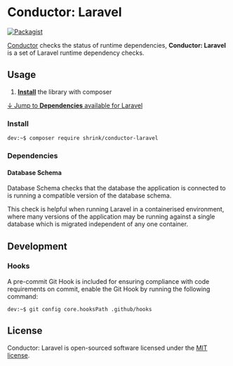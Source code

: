 # Conductor: Laravel

[![Packagist](https://img.shields.io/packagist/v/shrink/conductor-laravel.svg)][packagist]

[Conductor][conductor] checks the status of runtime dependencies, **Conductor:
Laravel** is a set of Laravel runtime dependency checks.

## Usage

1. [**Install**](#install) the library with composer

[&darr; Jump to **Dependencies** available for Laravel](#dependencies)

### Install

```console
dev:~$ composer require shrink/conductor-laravel
```

### Dependencies

#### Database Schema

Database Schema checks that the database the application is connected to is
running a compatible version of the database schema.

This check is helpful when running Laravel in a containerised environment, where
many versions of the application may be running against a single database which
is migrated independent of any one container.

## Development

### Hooks

A pre-commit Git Hook is included for ensuring compliance with code
requirements on commit, enable the Git Hook by running the following command:

```console
dev:~$ git config core.hooksPath .github/hooks
```

## License

Conductor: Laravel is open-sourced software licensed under the
[MIT license][mit-license].

[conductor]: https://github.com/shrink/conductor
[packagist]: https://packagist.org/packages/shrink/conductor-laravel
[mit-license]: https://choosealicense.com/licenses/mit/
